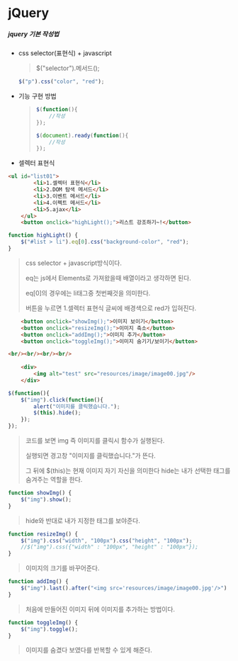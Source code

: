 # jQuery

##### jquery 기본 작성법

- css selector(표현식) + javascript

  > $("selector").메서드();

  ```javascript
  $("p").css("color", "red");
  ```



- 기능 구현 방법

  > ```javascript
  > $(function(){
  >     //작성
  > });
  > ```
  >
  > ```javascript
  > $(document).ready(function(){
  >     //작성
  > });
  > ```



- 셀렉터 표현식

```html
<ul id="list01">
		<li>1.셀렉터 표현식</li>
		<li>2.DOM 탐색 메서드</li>
		<li>3.이벤트 메서드</li>
		<li>4.이펙트 메서드</li>
		<li>5.ajax</li>
	</ul>
	<button onclick="highLight();">리스트 강조하기~!</button>
```

```javascript
function highLight() {
    $("#list > li").eq[0].css("background-color", "red");
}
```

> css selector + javascript방식이다.
>
> eq는 js에서 Elements로 가져왔을때 배열이라고 생각하면 된다.
>
> eq[0]의 경우에는 li태그중 첫번째것을 의미한다.
>
> 버튼을 누르면 1.셀렉터 표현식 글씨에 배경색으로 red가 입혀진다.



```html
	<button onclick="showImg();">이미지 보이기</button>
	<button onclick="resizeImg();">이미지 축소</button>
	<button onclick="addImg();">이미지 추가</button>
	<button onclick="toggleImg();">이미지 숨기기/보이기</button>

<br/><br/><br/><br/>
	
	<div>
		<img alt="test" src="resources/image/image00.jpg"/>
	</div>
```

```javascript
$(function(){
    $("img").click(function(){
        alert("이미지를 클릭했습니다.");
        $(this).hide();
    });
});
```

> 코드를 보면 img 즉 이미지를 클릭시 함수가 실행된다.
>
> 실행되면 경고창 "이미지를 클릭했습니다."가 뜬다.
>
> 그 뒤에 $(this)는 현재 이미지 자기 자신을 의미한다 hide는 내가 선택한 태그를 숨겨주는 역할을 한다.



```javascript
function showImg() {
    $("img").show();
}
```

> hide와 반대로 내가 지정한 태그를 보야준다.



```javascript
function resizeImg() {
    $("img").css("width", "100px").css("height", "100px");
    //$("img").css({"width" : "100px", "height" : "100px"});
}
```

> 이미지의 크기를 바꾸어준다.



```javascript
function addImg() {
    $("img").last().after("<img src='resources/image/image00.jpg'/>")
}
```

> 처음에 만들어진 이미지 뒤에 이미지를 추가하는 방법이다.



```javascript
function toggleImg() {
    $("img").toggle();
}
```

> 이미지를 숨겼다 보였다를 반복할 수 있게 해준다.





